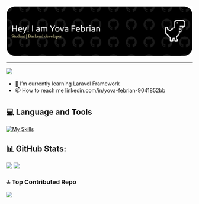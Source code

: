 
![Yova Febrian](img/github-header.png)

---
[![](https://visitcount.itsvg.in/api?id=yovafebrian&icon=0&color=0)](https://visitcount.itsvg.in)

<!-- Proudly created with GPRM ( https://gprm.itsvg.in ) -->

- 🌱 I’m currently learning Laravel Framework
- 📫 How to reach me linkedin.com/in/yova-febrian-9041852bb


## 💻 Language and Tools 
[![My Skills](https://skillicons.dev/icons?i=laravel,linux,mongodb,react,vue,postman,docker,mysql,php,bootstrap,html,visualstudio&perline=9)](https://skillicons.dev)
<br>

## 📊 GitHub Stats:
![](https://nirzak-streak-stats.vercel.app/?user=yovafebrian&theme=dark&hide_border=false) ![](https://github-readme-stats.vercel.app/api/top-langs/?username=yovafebrian&theme=dark&hide_border=false&include_all_commits=false&count_private=false&layout=compact)


### 🔝 Top Contributed Repo
![](https://github-contributor-stats.vercel.app/api?username=yovafebrian&limit=5&theme=dark&combine_all_yearly_contributions=true)
